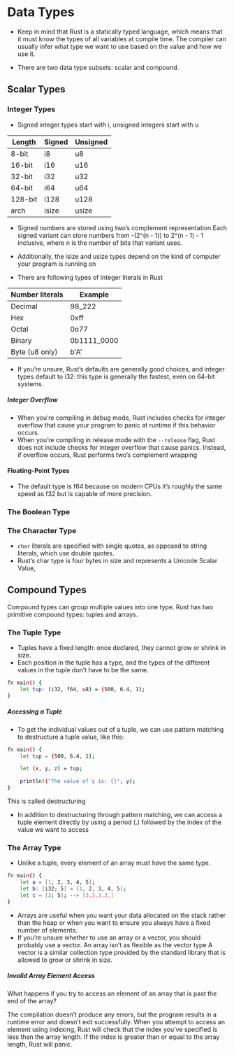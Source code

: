 # Data Types

- Keep in mind that Rust is a statically typed language, which means that it must
know the types of all variables at compile time. The compiler can usually infer
what type we want to use based on the value and how we use it.

- There are two data type subsets: scalar and compound.

## Scalar Types

### Integer Types

- Signed integer types start with i, unsigned integers start with u

|Length | Signed	|Unsigned|
| ------ | ------ | ------ |
|8-bit	|i8	|u8|
|16-bit	|i16	|u16|
|32-bit	|i32	|u32|
|64-bit	|i64	|u64|
|128-bit	|i128	|u128|
|arch	|isize	|usize|

- Signed numbers are stored using two’s complement representation.Each signed variant can store numbers from -(2^(n - 1)) to 2^(n - 1) - 1 inclusive, where n is the number of bits that variant uses.

- Additionally, the isize and usize types depend on the kind of computer your program is running on

- There are following types of integer literals in Rust

|Number literals|	Example|
| ------ | ------ |
|Decimal	|98_222|
|Hex	|0xff|
|Octal	|0o77|
|Binary	|0b1111_0000|
|Byte (u8 only)|	b'A'|


- If you’re unsure, Rust’s defaults are generally good choices, and integer types default to i32: this type is generally the fastest, even on 64-bit systems.

##### Integer Overflow

- When you’re compiling in debug mode, Rust includes checks for integer overflow that cause your program to panic at runtime if this behavior occurs.
- When you’re compiling in release mode with the `--release` flag, Rust does not include checks for integer overflow that cause panics. Instead, if overflow occurs, Rust performs two’s complement wrapping

#### Floating-Point Types

-  The default type is f64 because on modern CPUs it’s roughly the same speed as f32 but is capable of more precision.

### The Boolean Type

### The Character Type

- `char` literals are specified with single quotes, as opposed to string literals, which use double quotes.
- Rust’s char type is four bytes in size and represents a Unicode Scalar Value,


## Compound Types

Compound types can group multiple values into one type. Rust has two primitive compound types: tuples and arrays.

### The Tuple Type

- Tuples have a fixed length: once declared, they cannot grow or shrink in size.
- Each position in the tuple has a type, and the types of the different values in the tuple don’t have to be the same. 
```sh
fn main() {
    let tup: (i32, f64, u8) = (500, 6.4, 1);
}
```

##### Accessing a Tuple

- To get the individual values out of a tuple, we can use pattern matching to destructure a tuple value, like this:
```sh
fn main() {
    let tup = (500, 6.4, 1);

    let (x, y, z) = tup;

    println!("The value of y is: {}", y);
}
```
This is called destructuring

- In addition to destructuring through pattern matching, we can access a tuple element directly by using a period (.) followed by the index of the value we want to access

### The Array Type

- Unlike a tuple, every element of an array must have the same type.

```sh 
fn main() {
    let a = [1, 2, 3, 4, 5];
    let b: [i32; 5] = [1, 2, 3, 4, 5];
    let c = [3; 5]; --> [3,3,3,3,]
}
```

- Arrays are useful when you want your data allocated on the stack rather than the heap or when you want to ensure you always have a fixed number of elements.
-  If you’re unsure whether to use an array or a vector, you should probably use a vector. An array isn’t as flexible as the vector type A vector is a similar collection type provided by the standard library that is allowed to grow or shrink in size.

##### Invalid Array Element Access

What happens if you try to access an element of an array that is past the end of the array? 

The compilation doesn’t produce any errors, but the program results in a runtime error and doesn’t exit successfully. When you attempt to access an element using indexing, Rust will check that the index you’ve specified is less than the array length. If the index is greater than or equal to the array length, Rust will panic.

